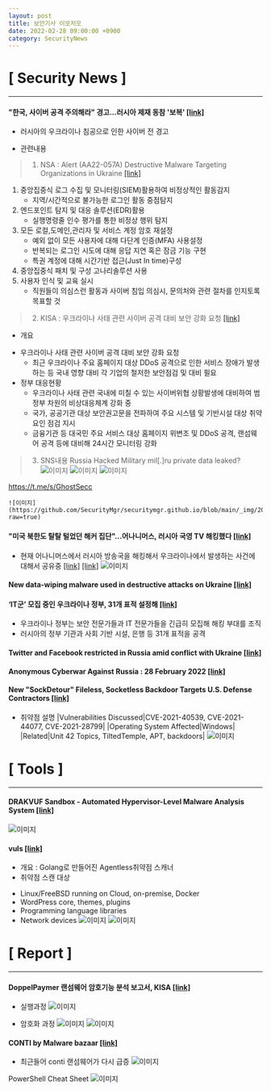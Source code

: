 ```yaml
---
layout: post
title: 보안기사 이모저모
date: 2022-02-28 09:00:00 +0900
category: SecurityNews
---
```



# [ Security News ]
---
#### "한국, 사이버 공격 주의해라" 경고...러시아 제재 동참 '보복' [[link]](https://news.mt.co.kr/mtview.php?no=2022022316302281921&fbclid=IwAR0OBFTFbRxkYEaDGI2oEAKFy0kMu6OQV71geElS4u-84f0XOFid6-FtUEY)
- 러시아의 우크라이나 침공으로 인한 사이버 전 경고
+ 관련내용
>1) NSA : Alert (AA22-057A) Destructive Malware Targeting Organizations in Ukraine [[link]](https://www.cisa.gov/uscert/ncas/alerts/aa22-057a)
1. 중앙집중식 로그 수집 및 모니터링(SIEM)활용하여 비정상적인 활동감지
	- 지역/시간적으로 불가능한 로그인 활동 중점탐지
2. 엔드포인트 탐지 및 대응 솔루션(EDR)활용
	- 실행명령줄 인수 평가를 통한 비정상 행위 탐지
3. 모든 로컬,도메인,관리자 및 서비스 계정 암호 재설정
	- 예외 없이 모든 사용자에 대해 다단계 인증(MFA) 사용설정
	- 반복되는 로그인 시도에 대해 응답 지연 혹은 잠금 기능 구현
	- 특권 계정에 대해 시간기반 접근(Just In time)구성
4. 중앙집중식 패치 및 구성 고나리솔루션 사용
5. 사용자 인식 및 교육 실시
	- 직원들이 의심스런 활동과 사이버 침입 의심시, 문의처와 관련 절차를 인지토록 목표할 것

>2) KISA : 우크라이나 사태 관련 사이버 공격 대비 보안 강화 요청 [[link]](https://www.krcert.or.kr/data/secNoticeView.do?bulletin_writing_sequence=36471)
+ 개요
- 우크라이나 사태 관련 사이버 공격 대비 보안 강화 요청
	+ 최근 우크라이나 주요 홈페이지 대상 DDoS 공격으로 인한 서비스 장애가 발생하는 등 국내 영향 대비 각 기업의 철저한 보안점검 및 대비 필요
- 정부 대응현황
	+ 우크라이나 사태 관련 국내에 미칠 수 있는 사이버위협 상황발생에 대비하여 범정부 차원의 비상대응체계 강화 중
	+ 국가, 공공기관 대상 보안권고문을 전파하여 주요 시스템 및 기반시설 대상 취약요인 점검 지시
	+ 금융기관 등 대국민 주요 서비스 대상 홈페이지 위변조 및 DDoS 공격, 랜섬웨어 공격 등에 대비해 24시간 모니터링 강화

>3) SNS내용
	Russia Hacked Military mil[.]ru private data leaked?
	![이미지](https://github.com/SecurityMgr/securitymgr.github.io/blob/main/_img/2022/220228_1.jpg?raw=true)
	![이미지](https://github.com/SecurityMgr/securitymgr.github.io/blob/main/_img/2022/220228_2.jpg?raw=true)
	![이미지](https://github.com/SecurityMgr/securitymgr.github.io/blob/main/_img/2022/220228_3.jpg?raw=true)

https://t.me/s/GhostSecc

	![이미지](https://github.com/SecurityMgr/securitymgr.github.io/blob/main/_img/2022/220228_4.jpg?raw=true)


#### "미국 북한도 탈탈 털었던 해커 집단"...어나니머스, 러시아 국영 TV 해킹했다 [[link]](https://www.mk.co.kr/news/world/view/2022/02/185042/)
- 현재 어나니머스에서 러시아 방송국을 해킹해서 우크라이나에서 발생하는 사건에 대해서 공유중
[[link]](https://twitter.com/youranontv/status/1497678663046905863?s=21&fbclid=IwAR2zbx6SmdbxHNov-R7kmOGPnKkE0U0BmxFil5EPC-5lI5TL_WKNRkc46Jg)
[[link]](https://twitter.com/youranoncentral/status/1497560276635324417?s=21&fbclid=IwAR2eH-051LNmMhOCJvL4NItZE3QH8xkX3WvHr0GMAb98MC4QpkIEz8akEpE)
	![이미지](https://github.com/SecurityMgr/securitymgr.github.io/blob/main/_img/2022/220228_5.jpg?raw=true)

#### New data-wiping malware used in destructive attacks on Ukraine [[link]](https://www.bleepingcomputer.com/news/security/new-data-wiping-malware-used-in-destructive-attacks-on-ukraine/?fbclid=IwAR2Nkq6saTvN1mnHbnfV3t8sePV7lv-NfjoU0JRk1Aj-CGEdGTF4OUNHtlE)

#### ‘IT군’ 모집 중인 우크라이나 정부, 31개 표적 설정해 [[link]](https://www.boannews.com/media/view.asp?idx=105122&fbclid=IwAR2Nkq6saTvN1mnHbnfV3t8sePV7lv-NfjoU0JRk1Aj-CGEdGTF4OUNHtlE)
- 우크라이나 정부는 보안 전문가들과 IT 전문가들을 긴급히 모집해 해킹 부대를 조직
- 러시아의 정부 기관과 사회 기반 시설, 은행 등 31개 표적을 공격

#### Twitter and Facebook restricted in Russia amid conflict with Ukraine [[link]](https://netblocks.org/reports/twitter-and-facebook-restricted-in-russia-amid-conflict-with-ukraine-JBZrogB6)

#### Anonymous Cyberwar Against Russia : 28 February 2022 [[link]](https://www.techarp.com/internet/anonymous-russia-cyberwar-02-28/?fbclid=IwAR1UfSCNvnIaIWu48Y0azO1s8j3LD8TdfxzdQtkS1ozqwh4bRm2i0erYYNM)

#### New "SockDetour" Fileless, Socketless Backdoor Targets U.S. Defense Contractors [[link]](https://thehackernews.com/2022/02/new-sockdetour-fileless-socketless.html)
+ 취약점 설명
|Vulnerabilities Discussed|CVE-2021-40539, CVE-2021-44077, CVE-2021-28799|
|Operating System Affected|Windows|
|Related|Unit 42 Topics, TiltedTemple, APT, backdoors|
![이미지](https://github.com/SecurityMgr/securitymgr.github.io/blob/main/_img/2022/220228_6.png?raw=true)



# [ Tools ]
---
#### DRAKVUF Sandbox - Automated Hypervisor-Level Malware Analysis System [[link]](https://www.kitploit.com/2022/02/drakvuf-sandbox-automated-hypervisor.html?fbclid=IwAR2Rd_iDSAUfp0GrJvwKsAMR5wF4gGQ0IgHbrvGSxuVVQTX6a6k-pPUB4Oc)
![이미지](https://github.com/SecurityMgr/securitymgr.github.io/blob/main/_img/2022/220228_7.jpg?raw=true)


#### vuls [[link]](https://github.com/future-architect/vuls?fbclid=IwAR3XiCGstWGB4_BAwhuJtgk3ItyS1mCVxG3Ruf0Qb38iFogGuGR_Oot6Wvs)
+ 개요 : Golang로 만들어진 Agentless취약점 스캐너
+ 취약점 스캔 대상
- Linux/FreeBSD running on Cloud, on-premise, Docker
- WordPress core, themes, plugins
- Programming language libraries
- Network devices
![이미지](https://github.com/SecurityMgr/securitymgr.github.io/blob/main/_img/2022/220228_8.png?raw=true)
![이미지](https://github.com/SecurityMgr/securitymgr.github.io/blob/main/_img/2022/220228_9.png?raw=true)



# [ Report ]
---
#### DoppelPaymer 랜섬웨어 암호기능 분석 보고서, KISA [[link]](https://seed.kisa.or.kr/kisa/Board/126/detailView.do?fbclid=IwAR1R-_NZZ493p84s7K59VwrnXzY64xZCFRg_Bt8GamC9EL9BluZ8ZJYYQt0)
+ 실행과정
![이미지](https://github.com/SecurityMgr/securitymgr.github.io/blob/main/_img/2022/220228_10.jpg?raw=true)

+ 암호화 과정
![이미지](https://github.com/SecurityMgr/securitymgr.github.io/blob/main/_img/2022/220228_11.jpg?raw=true)
![이미지](https://github.com/SecurityMgr/securitymgr.github.io/blob/main/_img/2022/220228_12.jpg?raw=true)

#### CONTI by Malware bazaar [[link]](https://bazaar.abuse.ch/browse/tag/conti/)
- 최근들어 conti 랜섬웨어가 다시 급증
![이미지](https://github.com/SecurityMgr/securitymgr.github.io/blob/main/_img/2022/220228_13.jpg?raw=true)

PowerShell Cheat Sheet
![이미지](https://github.com/SecurityMgr/securitymgr.github.io/blob/main/_img/2022/220228_14.jpg?raw=true)

